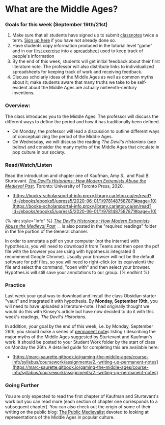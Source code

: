 # What are the Middle Ages?

### Goals for this week (September 19th/21st)

1. Make sure that all students have signed up to submit [classnotes](../course-info/syllabus/coursework/reflections/2.-obsidian-notes/classnotes.md) twice a term. [Sign up here](https://docs.google.com/spreadsheets/d/1sCloWfNgj3t\_YD8-vx2toFdw4BbTuWXFHJr2mHYP5zc/edit?usp=sharing) if you have not already done so.
2. Have students copy information produced in the tutorial level "game" and in our [first exercise](../course-info/syllabus/coursework/assignments/1.-introduction-to-hypothes.is.md) into a [spreadsheet](https://docs.google.com/spreadsheets/d/11qySQYeDCusmpIE28vK8rXUAB9KG5S8Ex-gD5SdNE6g/edit?usp=sharing) used to keep track of people's information
3. By the end of this week, students will get initial feedback about their first literature note. The professor will also distribute links to individualized spreadsheets for keeping track of work and receiving feedback.&#x20;
4. Discuss scholarly ideas of the Middle Ages as well as common myths about it; make students aware that many truths we take to be self-evident about the Middle Ages are actually ninteenth-century inventions.&#x20;

### Overview:

The class introduces you to the Middle Ages. The professor will discuss the different ways to define the period and how it has traditionally been defined.&#x20;

* On Monday, the professor will lead a discussion to outline different ways of conceptualizing the period of the Middle Ages.&#x20;
* On Wednesday, we will discuss the reading _The Devil's Historians_ (see below) and consider the many myths of the Middle Ages that circulate in pop culture in our society.&#x20;

### Read/Watch/Listen

Read the introduction and chapter one of Kaufman, Amy S., and Paul B. Sturtevant. [_The Devil’s Historians : How Modern Extremists Abuse the Medieval Past_](https://books-scholarsportal-info.proxy.library.carleton.ca/en/read?id=/ebooks/ebooks5/upress5/2020-06-01/1/9781487587871#page=10). Toronto: University of Toronto Press, 2020.&#x20;

* [https://books-scholarsportal-info.proxy.library.carleton.ca/en/read?id=/ebooks/ebooks5/upress5/2020-06-01/1/9781487587871#page=10](https://books-scholarsportal-info.proxy.library.carleton.ca/en/read?id=/ebooks/ebooks5/upress5/2020-06-01/1/9781487587871#page=10)

{% hint style="info" %}
[_The Devil’s Historians : How Modern Extremists Abuse the Medieval Past_](https://cmailcarletonca.sharepoint.com/:b:/r/sites/MEMS2001977/Shared%20Documents/General/Required%20readings/The%20Devil's%20Historians\_%20How%20Modern%20Extremi%20-%20By%20Amy%20S.%20Kaufman%20\(1\).pdf?csf=1\&web=1\&e=uo8nt9) __ is also posted in the "required readings" folder in the file portion of the General channel.&#x20;

In order to annotate a pdf on your computer (not the internet) with hypothes.is, you will need to download it from Teams and then open the pdf file with the browser you are using with hypothes.is integrated (I recommend Google Chrome). Usually your browser will not be the default software for pdf files, so you will need to right-click (or its equivalent) the file and select the command, "open with" and then select your browser. Hypothes.is will still save your annotations to our group.&#x20;
{% endhint %}

### Practice

Last week your goal was to download and install the class Obsidian starter "vault" and integrated it with hypothesis. By **Monday, September 19th,** you will need to have uploaded a literature-note. I had originally thought we would do this with Kinsey's article but have now decided to do it with this week's readings, _The Devil's Historians._&#x20;

In addition, your goal by the end of this week, i.e. by Monday, September 26th, you should make a series of [permanent note](../course-info/syllabus/coursework/reflections/obsidian-notes/permanent-notes.md)s listing / describing the major myths of the Middle Ages suggested by Sturtevant and Kaufman's work. It should be posted to your Student Work folder by the start of class on Monday the 26th. A detailed guide for completing this are available here:&#x20;

* [https://marc-saurette.gitbook.io/gaming-the-middle-ages/course-info/syllabus/coursework/assignments/2.-writing-up-permanent-notes](https://marc-saurette.gitbook.io/gaming-the-middle-ages/course-info/syllabus/coursework/assignments/2.-writing-up-permanent-notes)

### Going Further

You are only expected to read the first chapter of Kaufman and Sturtevant's work but you can read more (each section of chapter one corresponds to a subsequent chapter). You can also check out the origin of some of their writing on the public blog: [The Public Medievalist](https://www.publicmedievalist.com) devoted to looking at representations of the Middle Ages in popular culture.&#x20;

